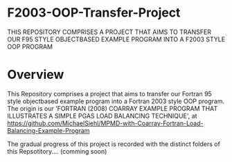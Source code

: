 # F2003-OOP-Transfer-Project
THIS REPOSITORY COMPRISES A PROJECT THAT AIMS TO TRANSFER OUR F95 STYLE OBJECTBASED EXAMPLE PROGRAM INTO A F2003 STYLE OOP PROGRAM

# Overview
This Repository comprises a project that aims to transfer our Fortran 95 style objectbased example program into a Fortran 2003 style OOP program. The origin is our 'FORTRAN (2008) COARRAY EXAMPLE PROGRAM THAT ILLUSTRATES A SIMPLE PGAS LOAD BALANCING TECHNIQUE', at https://github.com/MichaelSiehl/MPMD-with-Coarray-Fortran-Load-Balancing-Example-Program

The gradual progress of this project is recorded with the distinct folders of this Repsotitory.... (comming soon)
